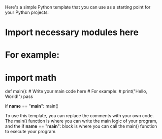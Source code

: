 Here's a simple Python template that you can use as a starting point for your Python projects:

# Import necessary modules here
# For example:
# import math

def main():
    # Write your main code here
    # For example:
    # print("Hello, World!")
    pass

if __name__ == "__main__":
    main()

To use this template, you can replace the comments with your own code. The main() function is where you can write the main logic of your program, and the if __name__ == "__main__": block is where you can call the main() function to execute your program.
